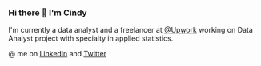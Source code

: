 ### Hi there 👋 I'm Cindy

I'm currently a data analyst and a freelancer at [@Upwork](https://upwork.com) working on Data Analyst project with specialty in applied statistics.

@ me on [Linkedin](https://www.linkedin.com/in/cindy-b-tari-9aa4a6176/) and [Twitter](https://twitter.com/cindyangelira_)
